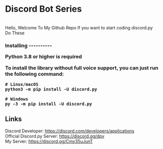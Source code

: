 # Discord Bot Series

<br>
Hello, Welcome To My Github Repo
If you want to start coding discord.py
Do These
<h3>
Installing
----------

**Python 3.8 or higher is required**

To install the library without full voice support, you can just run the following command:

    # Linux/macOS
    python3 -m pip install -U discord.py

    # Windows
    py -3 -m pip install -U discord.py

Links
------

Discord Developer: https://discord.com/developers/applications<br>
Official Discord.py Server: https://discord.gg/dpy<br>
My Server: https://discord.gg/Cmy35uJunT<br>
